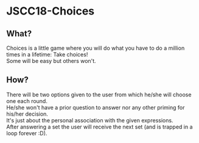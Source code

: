 # JSCC18-Choices

## What?
Choices is a little game where you will do what you have to do a million times in a lifetime: Take choices!  
Some will be easy but others won't.

## How?
There will be two options given to the user from which he/she will choose one each round.  
He/she won't have a prior question to answer nor any other priming for his/her decision.  
It's just about the personal association with the given expressions.  
After answering a set the user will receive the next set (and is trapped in a loop forever :D).
